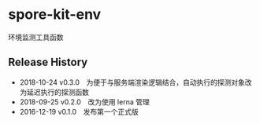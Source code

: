 # spore-kit-env

环境监测工具函数

## Release History

* 2018-10-24 v0.3.0 为便于与服务端渲染逻辑结合，自动执行的探测对象改为延迟执行的探测函数
* 2018-09-25 v0.2.0 改为使用 lerna 管理
* 2016-12-19 v0.1.0 发布第一个正式版
